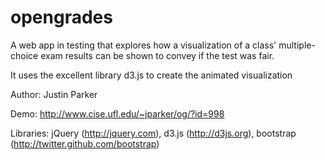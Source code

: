 opengrades
==========

A web app in testing that explores how a visualization of a class&#39; multiple-choice exam results can be shown to convey if the test was fair.

It uses the excellent library d3.js to create the animated visualization

Author: Justin Parker

Demo: http://www.cise.ufl.edu/~jparker/og/?id=998

Libraries: jQuery (http://jquery.com), d3.js (http://d3js.org), bootstrap (http://twitter.github.com/bootstrap)